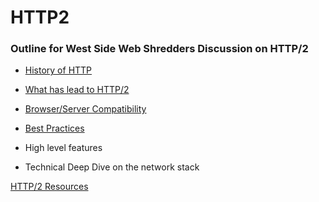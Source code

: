 # HTTP2
### Outline for West Side Web Shredders Discussion on HTTP/2

* [History of HTTP](history.md)

* [What has lead to HTTP/2](timeline.md)

* [Browser/Server Compatibility](compatibility.md)

* [Best Practices](bestpractices.md)

* High level features

* Technical Deep Dive on the network stack


[HTTP/2 Resources](resources.md)
